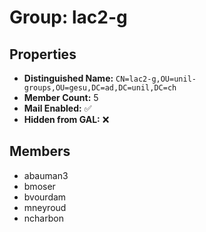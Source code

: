 # Group: lac2-g

## Properties

- **Distinguished Name:** `CN=lac2-g,OU=unil-groups,OU=gesu,DC=ad,DC=unil,DC=ch`
- **Member Count:** 5
- **Mail Enabled:** ✅
- **Hidden from GAL:** ❌

## Members

- abauman3
- bmoser
- bvourdam
- mneyroud
- ncharbon
